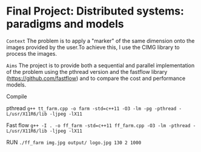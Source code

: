 # Final Project: Distributed systems: paradigms and models
```Context```
The problem is to apply a "marker" of the same dimension onto the images provided by the user.To achieve this, I use the CIMG library to process the images. 

```Aims```
The project is to provide both a sequential and parallel implementation of the problem using the pthread version and the fastflow library (https://github.com/fastflow) and to compare the cost and performance models.

Compile 

pthread
``g++ tt_farm.cpp -o farm -std=c++11 -O3 -lm -pg -pthread -L/usr/X11R6/lib -ljpeg -lX11``

Fast flow
``g++ -I . -o ff_farm -std=c++11 ff_farm.cpp -O3 -lm -pthread -L/usr/X11R6/lib -ljpeg -lX11``
 
 RUN `./ff_farm img.jpg output/ logo.jpg 130 2 1000` 


